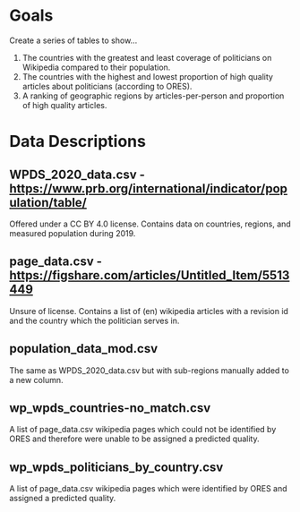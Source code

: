 # Goals
Create a series of tables to show...

1. The countries with the greatest and least coverage of politicians on Wikipedia compared to their population.   
2. The countries with the highest and lowest proportion of high quality articles about politicians (according to ORES).
3. A ranking of geographic regions by articles-per-person and proportion of high quality articles.

# Data Descriptions

## WPDS_2020_data.csv - https://www.prb.org/international/indicator/population/table/
Offered under a CC BY 4.0 license. Contains data on countries, regions, and measured population during 2019.

## page_data.csv - https://figshare.com/articles/Untitled_Item/5513449
Unsure of license. Contains  a list of (en) wikipedia articles with a revision id and the country which the politician serves in.

## population_data_mod.csv
The same as WPDS_2020_data.csv but with sub-regions manually added to a new column.

## wp_wpds_countries-no_match.csv
A list of page_data.csv wikipedia pages which could not be identified by ORES and therefore were unable to be assigned a predicted quality.

## wp_wpds_politicians_by_country.csv
A list of page_data.csv wikipedia pages which were identified by ORES and assigned a predicted quality. 
